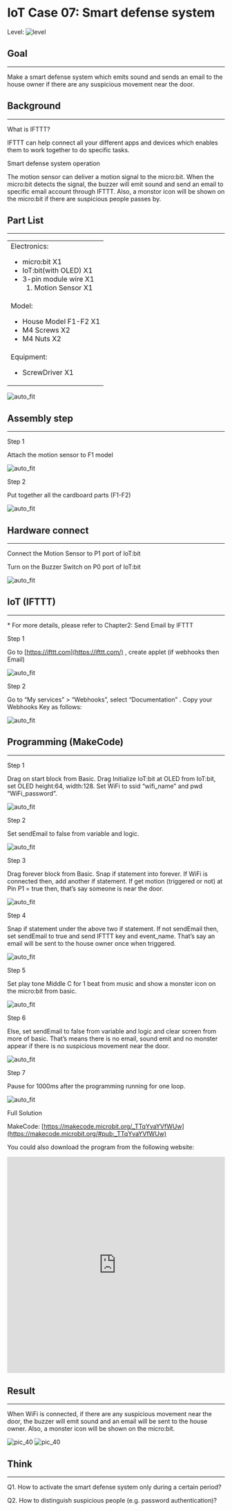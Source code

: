 # IoT Case 07: Smart defense system

Level: ![level](images/level3.png)

## Goal
<HR>

Make a smart defense system which emits sound and sends an email to the house owner if there are any suspicious movement near the door.<BR><P>

## Background
<HR>

<span id="subtitle">What is IFTTT?</span><BR><P>
IFTTT can help connect all your different apps and devices which enables them to work together to do specific tasks.<BR><P>
<span id="subtitle">Smart defense system operation</span><BR><P>
The motion sensor can deliver a motion signal to the micro:bit. When the micro:bit detects the signal, the buzzer will emit sound and send an email to specific email account through IFTTT. Also, a monstor icon will be shown on the micro:bit if there are suspicious people passes by.<BR><P>

## Part List
<HR>

<table><tr><td>
Electronics:
<ul display='inline-block'>
<li>micro:bit X1</li>
<li>IoT:bit(with OLED) X1</li>
<li>3-pin module wire X1 </li>
&nbsp;&nbsp;1. Motion Sensor X1<BR>
</ul>
</td></tr>
<tr>
<td>Model:
<ul>
<li>House Model F1-F2 X1</li>
<li>M4 Screws X2</li>
<li>M4 Nuts X2</li>
</ul>
</td></tr>
<tr><td>Equipment:
<ul><li>ScrewDriver X1</li></ul></td></tr></table>

![auto_fit](images/Case7/Case7_parts.png)<P>

## Assembly step 
<HR>

<span id="subtitle">Step 1</span><BR><P>
Attach the motion sensor to F1 model <BR><P>
![auto_fit](images/Case7/Case7_po1.png)<P>

<span id="subtitle">Step 2</span><BR><P>
Put together all the cardboard parts (F1-F2)<BR><P>
![auto_fit](images/Case7/Case7_po2.png)<P>



## Hardware connect
<HR>

Connect the Motion Sensor to P1 port of IoT:bit<BR><P>
Turn on the Buzzer Switch on P0 port of IoT:bit<BR><P>
![auto_fit](images/Case7/Case7_hardware.png)<P>

## IoT (IFTTT)
<HR>

<span id="remarks">* For more details, please refer to Chapter2: Send Email by IFTTT</span><BR><P>
<span id="subtitle">Step 1</span><BR><P>
Go to [https://ifttt.com](https://ifttt.com/) , create applet (if webhooks then Email)<BR><P>
![auto_fit](images/Case7/Case7_iot1.png)<P>


<span id="subtitle">Step 2</span><BR><P>
Go to “My services” > “Webhooks”, select “Documentation” . Copy your Webhooks Key as follows:<BR><P>
![auto_fit](images/Case7/Case7_iot2.png)<P>

## Programming (MakeCode)
<HR>

<span id="subtitle">Step 1</span><BR><P>
Drag on start block from Basic. Drag Initialize IoT:bit at OLED from IoT:bit, set OLED height:64, width:128. Set WiFi to ssid “wifi_name” and pwd “WiFi_password”.<BR><P>
![auto_fit](images/Case7/Case7_p1.png)<P>
<span id="subtitle">Step 2</span><BR><P>
Set sendEmail to false from variable and logic.<BR><P>
![auto_fit](images/Case7/Case7_p2.png)<P>
<span id="subtitle">Step 3</span><BR><P>
Drag forever block from Basic. Snap if statement into forever. If WiFi is connected then, add another if statement. If get motion (triggered or not) at Pin P1 = true then, that’s say someone is near the door.<BR><P>
![auto_fit](images/Case7/Case7_p3.png)<P>
<span id="subtitle">Step 4</span><BR><P>
Snap if statement under the above two if statement. If not sendEmail then, set sendEmail to true and send IFTTT key and event_name. That’s say an email will be sent to the house owner once when triggered. <BR><P>
![auto_fit](images/Case7/Case7_p4.png)<P>
<span id="subtitle">Step 5</span><BR><P>
Set play tone Middle C for 1 beat from music and show a monster icon on the micro:bit from basic.<BR><P>
![auto_fit](images/Case7/Case7_p5.png)<P>
<span id="subtitle">Step 6</span><BR><P>
Else, set sendEmail to false from variable and logic and clear screen from more of basic. That’s means there is no email, sound emit and no monster appear if there is no suspicious movement near the door.<BR><P>
![auto_fit](images/Case7/Case7_p6.png)<P>
<span id="subtitle">Step 7</span><BR><P>
Pause for 1000ms after the programming running for one loop.<BR><P>
![auto_fit](images/Case7/Case7_p7.png)<P>

<span id="subtitle">Full Solution<BR><P>
MakeCode: [https://makecode.microbit.org/_TTqYvaYVfWUw](https://makecode.microbit.org/#pub:_TTqYvaYVfWUw)<BR><P>
You could also download the program from the following website:<BR>
<iframe src="https://makecode.microbit.org/#pub:_TTqYvaYVfWUw" width="100%" height="500" frameborder="0"></iframe>


## Result 
<HR>

When WiFi is connected, if there are any suspicious movement near the door, the buzzer will emit sound and an email will be sent to the house owner. Also, a monster icon will be shown on the micro:bit.<BR><P>
![pic_40](images/Case7/Case7_result1.png)
![pic_40](images/Case7/Case7_result2.gif)


## Think
<HR>

Q1. How to activate the smart defense system only during a certain period?<BR><P>
Q2. How to distinguish suspicious people (e.g. password authentication)?<BR><P>

